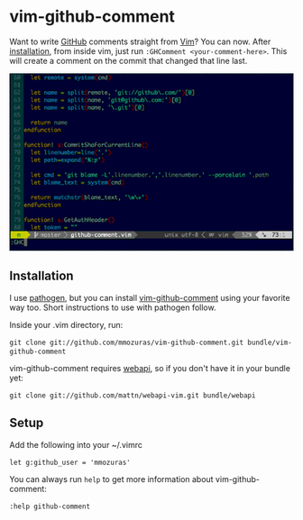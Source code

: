# vim-github-comment

Want to write [GitHub] comments straight from [Vim]? You can now. After [installation](#installation), from inside vim, just run `:GHComment <your-comment-here>`. This will create a comment on the commit that changed that line last.

![vim-github-comment demo](/doc/vim-github-comment.gif "")

## Installation

I use [pathogen], but you can install [vim-github-comment] using your favorite way too. Short instructions to use with pathogen follow.

Inside your .vim directory, run:

    git clone git://github.com/mmozuras/vim-github-comment.git bundle/vim-github-comment

vim-github-comment requires [webapi], so if you don't have it in your bundle yet:

    git clone git://github.com/mattn/webapi-vim.git bundle/webapi

## Setup

Add the following into your ~/.vimrc

    let g:github_user = 'mmozuras'

You can always run `help` to get more information about vim-github-comment:

    :help github-comment

[vim-github-comment]://github.com/mmozuras/vim-github-comment
[webapi]://github.com/mattn/webapi-vim
[pathogen]://github.com/tpope/vim-pathogen
[Vim]:http://www.vim.org
[GitHub]://github.com
